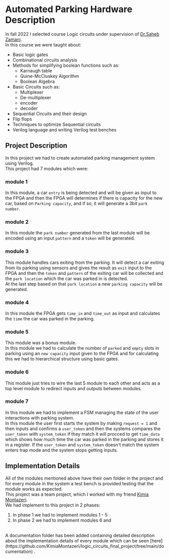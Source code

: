 # Automated Parking Hardware Description
In fall 2022 I selected course Logic circuits under supervision of [Dr.Saheb Zamani](https://scholar.google.com/citations?user=qMmvqUwAAAAJ&hl=en). <br>
In this course we were taught about:
- Basic logic gates
- Combinational circuits analysis
- Methods for simplifying boolean functions such as:
  - Karnaugh table
  - Quine-McCluskey Algorithm
  - Boolean Algebra
- Basic Circuits such as:
  - Multiplexer
  - De-multiplexer
  - encoder
  - decoder
- Sequential Circuits and their design
- Flip flops
- Techniques to optimize Sequential circuits
- Verilog language and writing Verilog test benches

## Project Description
In this project we had to create automated parking management system using Verilog.<br>
This project had 7 modules which were:

### module 1
In this module, a car `entry` is being detected and will be given as input to the FPGA and then the FPGA will determines if there is capacity for the new car, based on `Parking capacity`, and if so, it will generate a 3bit `park number`.
### module 2
In this module the `park number` generated from the last module will be encoded using an input `pattern` and a `token` will be generated.
### module 3
This module handles cars exiting from the parking. It will detect a car exiting from its parking using sensors and gives the result as `exit` input to the FPGA and then the `token` and `pattern` of the exiting car will be collected and the `park location` which the car was parked in is detected.<br>
At the last step based on that `park location` a new `parking capacity` will be generated.
### module 4
In this module the FPGA gets `time_in` and `time_out` as input and calculates the `time` the car was parked in the parking.
### module 5
This module was a bonus module. <br> 
In this module we had to calculate the number of `parked` and `empty` slots in parking using an `new capacity` input given to the FPGA and for calculating this we had to hierarchical structure using basic gates.
### module 6
This module just tries to wire the last 5 module to each other and acts as a top level module to redirect inputs and outputs between modules.
### module 7
In this module we had to implement a FSM managing the state of the user interactions with parking system.<br>
In this module the user first starts the system by making `request = 1` and then inputs and confirms a `user_token` and then the systems compares the `user_token` with `system_token` if they match it will procced to get `time_data` which shows how much time the car was parked in the parking and stores it in a register. If the `user_token` and `system_token` doesn't match the system enters trap mode and the system stops getting inputs.

## Implementation Details
All of the modules mentioned above have their own folder in the project and for every module in the system a test bench is provided testing that the module works as expected.<br>
This project was a team project, which I worked with my friend [Kimia Montazeri](https://github.com/KimiaMontazeri). <br>
We had implement to this project in 2 phases:
1. In phase 1 we had to implement modules 1 - 5
2. In phase 2 we had to implement modules 6 and 
<br>
A documentation folder has been added containing detailed description about the implementation details of every module which can be seen [here](https://github.com/KimiaMontazeri/logic_circuits_final_project/tree/main/documentation) .
